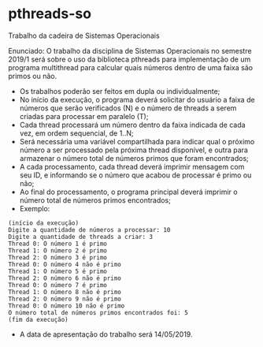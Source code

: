 # pthreads-so
Trabalho da cadeira de Sistemas Operacionais

Enunciado:
O trabalho da disciplina de Sistemas Operacionais no semestre 2019/1 será sobre o uso da biblioteca pthreads para implementação de um programa multithread para calcular quais números dentro de uma faixa são primos ou não.
- Os trabalhos poderão ser feitos em dupla ou individualmente;
- No início da execução, o programa deverá solicitar do usuário a faixa de números que serão verificados (N) e o número de threads a serem criadas para processar em paralelo (T);
- Cada thread processará um número dentro da faixa indicada de cada vez, em ordem sequencial, de 1..N;
- Será necessária uma variável compartilhada para indicar qual o próximo número a ser processado pela próxima thread disponível, e outra para armazenar o número total de números primos que foram encontrados;
- A cada processamento, cada thread deverá imprimir mensagem com seu ID, e informando se o número que acabou de processar é primo ou não;
- Ao final do processamento, o programa principal deverá imprimir o número total de números primos encontrados;
- Exemplo: 
```
(início da execução)
Digite a quantidade de números a processar: 10
Digite a quantidade de threads a criar: 3
Thread 0: O número 1 é primo
Thread 1: O número 2 é primo
Thread 2: O número 3 é primo
Thread 0: O número 4 não é primo
Thread 1: O número 5 é primo
Thread 2: O número 6 não é primo
Thread 0: O número 7 é primo
Thread 1: O número 8 não é primo
Thread 2: O número 9 não é primo
Thread 0: O número 10 não é primo
O número total de números primos encontrados foi: 5
(fim da execução)
```
- A data de apresentação do trabalho será 14/05/2019.
